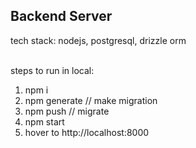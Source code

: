 ## Backend Server

tech stack: nodejs, postgresql, drizzle orm <br/> <br/>

steps to run in local: <br/>
1. npm i 
2. npm generate // make migration
3. npm push // migrate
4. npm start 
5. hover to http://localhost:8000
